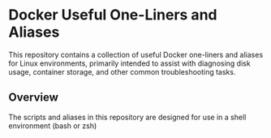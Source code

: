 # Docker Useful One-Liners and Aliases
This repository contains a collection of useful Docker one-liners and aliases for Linux environments, primarily intended to assist with diagnosing disk usage, container storage, and other common troubleshooting tasks.

## Overview
The scripts and aliases in this repository are designed for use in a shell environment (bash or zsh)
